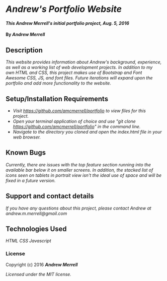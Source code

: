 # _Andrew's Portfolio Website_

#### _This Andrew Merrell's initial portfolio project, Aug. 5, 2016_

#### By _**Andrew Merrell**_

## Description

_This website provides information about Andrew's background, experience, as well as a working list of web development projects. In addition to my own HTML and CSS, this project makes use of Bootstrap and Font Awesome CSS, JS, and font files. Future iterations will expand upon the portfolio and add more functionality to the website._

## Setup/Installation Requirements

* _Visit https://github.com/amcmerrell/portfolio to view files for this project._
* _Open your terminal application of choice and use "git clone https://github.com/amcmerrell/portfolio" in the command line._
* _Navigate to the directory you cloned and open the index.html file in your web browser._

## Known Bugs

_Currently, there are issues with the top feature section running into the available bar below it on smaller screens. In addition, the stacked list of icons seen on tablets in portrait view isn't the ideal use of space and will be fixed in a future version._

## Support and contact details

_If you have any questions about this project, please contact Andrew at andrew.m.merrell@gmail.com_

## Technologies Used

_HTML_
_CSS_
_Javascript_

### License

Copyright (c) 2016 **_Andrew Merrell_**

*Licensed under the MIT license.*
